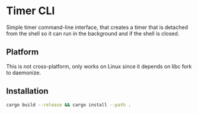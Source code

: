 # Timer CLI

Simple timer command-line interface, that creates a timer that is detached from the shell so it can run in the background and if the shell is closed.

## Platform

This is not cross-platform, only works on Linux since it depends on libc fork to daemonize.

## Installation

```sh
cargo build --release && cargo install --path .
```
